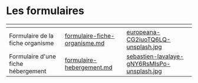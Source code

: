 # Les formulaires

<table data-view="cards"><thead><tr><th></th><th data-hidden data-card-target data-type="content-ref"></th><th data-hidden data-card-cover data-type="files"></th></tr></thead><tbody><tr><td>Formulaire de la fiche organisme</td><td><a href="formulaire-fiche-organisme.md">formulaire-fiche-organisme.md</a></td><td><a href="../../.gitbook/assets/europeana-CG2iuoTQ6LQ-unsplash.jpg">europeana-CG2iuoTQ6LQ-unsplash.jpg</a></td></tr><tr><td>Formulaire d'une fiche hébergement</td><td><a href="formulaire-hebergement.md">formulaire-hebergement.md</a></td><td><a href="../../.gitbook/assets/sebastien-lavalaye-gNY6RsMIsPo-unsplash.jpg">sebastien-lavalaye-gNY6RsMIsPo-unsplash.jpg</a></td></tr></tbody></table>
